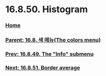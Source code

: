 # 16.8.50. Histogram

### [Home](./00-home.md)
### [Parent: 16.8. 색 메뉴(The colors menu)](./16-08-00-the-colors-menu.md)
### [Prev: 16.8.49. The "Info" submenu](./16-08-49-the-info-submenu.md)
### [Next: 16.8.51. Border average](./16-08-51-border-average.md)
